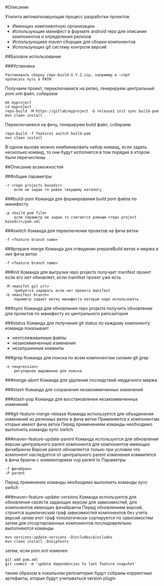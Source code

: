 #Описание

Утилита автоматизирующая процесс разработки проектов
* Имеющих компонентную организацию
* Использующие манифест в формате android repo для описания компонентов и определения релизов
* Использующиее maven сборщик для сборки компонентов
* Использующих git систему контроля версий

##Базовое использование

###Установка 
	
	Распаковать сборку repo-build-X.Y.Z.zip, например в ~/opt
	прописать путь в PATH

Получаем проект, переключаемся на релиз, генерируем центральный pom.xml файл, собираем

	mk myproject
	cd myproject
	repo-build -M https://gitlab/myproject -b release1 init sync build-pom
	mvn clean install 
	
Переключаемся на фичу, генерируем build файл, собираем

	repo-build -f feature1 switch build-pom
	mvn clean install	
	
В одном вызове можно комбинировать набор команд, если задать несколько 
команд, то они будут исполнятся в том порядке в ктором были перечислены
	
	
##Описание возможностей

###общие параметры

    -r <repo projects basedir>
		если не задан то равен текущему каталогу

###build-pom 
Команда для формирования build pom файла по манифесту
    
    -p <build pom file>
		если параметр не задан то считается равным <repo project basedir>/pom.xml

###switch
Команда для переключения проектов на фича ветки
		
	-f <feature branch name>

###prepare-merge
Команда для отведения prepareBuild веток и мержа в них фича веток
	
	-f <feature branch name>

###init
Команда для выгрузки repo projects
получает manifest проект если его нет 
обновляет, если manifest проект уже есть

    -M <manifet git url>
        требуется задавать если нет проекта manifest
	-b <manifest branch>
		параметр задает ветку манифеста которую надо использовать

###sync
Команда для обновления repo projects
получить обновление для проектов по манифесту из центрального репозитория		

###status
Команда для получения git status по каждому компоненту
команда показывает
* неотслеживаемые файлы
* незакоммиченные изменения
* незапушенные коммиты

###grep
Команда для поиска по всем компонентам силами git grep
    
    -e <expression> 
        регулярное выражение для поиска


###merge-abort
Команда для удаления последствий неудачного мержа

###stash 
Команда для сохранения незакоммиченных изменений

###stash-pop 
Команда для восстановления незакоммиченных изменений

###git-feature-merge-release
Команда используется для объединения изменений из релизных веток в фича ветки
Применяется к компонентам кторые имеют фича ветки
Перед применением команды необходимо выполнить команды sync switch

###maven-feature-update-parent
Команда используется для обновления версии центрального parent компонента для компонентов имеющих фичабранчи
Версия parent обновляется только при условии что компонент наследуется от центрального parent
изменения коммитятся в фича бранчи с комментарием vup parent to <version>
Параметры

    -f фичабранч
    -P parent

Перед пременение команды необходимо выполнить команды sync switch 

###maven-feature-update-versions
Команда используется для обновления свойств задающих версии для зависимостей, для компонентов имеющих фичабранчи
Перед обновлением версий, строится ациклический граф зависимостей компонентов без учета версий
затем этот граф топологически сортируется по зависимостям
затем для отсортированных компонентов последовательно выполняются команды

    mvn versions:update-versions -Dincludes=$includes
    mvn clean install -DskipTests

затем, если pom.xml изменен

    git add pom.xml
    git commit -m 'update dependencies to last feature snapshot'

таким образом в локальном репозитории будут собраны корректные артефакты, кторые будут 
учитываться version plugin
	